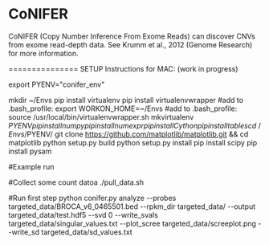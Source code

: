 CoNIFER
=======

CoNIFER (Copy Number Inference From Exome Reads) can discover CNVs from exome read-depth data. See Krumm et al., 2012 (Genome Research) for more information.

===============
SETUP Instructions for MAC: (work in progress)

export PYENV="conifer_env"

mkdir ~/Envs
pip install virtualenv
pip install virtualenvwrapper
#add to .bash_profile: export WORKON_HOME=~/Envs
#add to .bash_profile: source /usr/local/bin/virtualenvwrapper.sh
mkvirtualenv $PYENV
pip install numpy
pip install numexpr
pip install Cython
pip install tables
cd ~/Envs/$PYENV/
git clone https://github.com/matplotlib/matplotlib.git && cd matplotlib
python setup.py build
python setup.py install
pip install scipy
pip install pysam

#Example run

#Collect some count datoa
./pull_data.sh

#Run first step
python conifer.py analyze --probes targeted_data/BROCA_v6_0465501.bed --rpkm_dir targeted_data/ --output targeted_data/test.hdf5 --svd 0 --write_svals targeted_data/singular_values.txt --plot_scree targeted_data/screeplot.png --write_sd targeted_data/sd_values.txt
